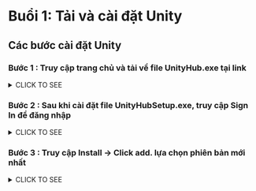 # Buổi 1: Tải và cài đặt Unity
## Các bước cài đặt Unity
### Bước 1 :  Truy cập trang chủ và tải về file UnityHub.exe tại link

<details><summary>CLICK TO SEE</summary>
<<p><a href="https://store.unity.com/download">https://store.unity.com/download</a></p>

<figure class="wp-block-image"><img src="http://www.dotplays.com/wp-content/uploads/2019/11/image-16-1024x576.png" alt="" class="wp-image-1544" srcset="http://www.dotplays.com/wp-content/uploads/2019/11/image-16-1024x576.png 1024w, http://www.dotplays.com/wp-content/uploads/2019/11/image-16-300x169.png 300w, http://www.dotplays.com/wp-content/uploads/2019/11/image-16-768x432.png 768w" sizes="(max-width: 1024px) 100vw, 1024px" /></figure>
</details>

### Bước 2 : Sau khi cài đặt file UnityHubSetup.exe, truy cập Sign In để đăng nhập

<details><summary>CLICK TO SEE</summary>
<figure class="wp-block-image"><img src="http://www.dotplays.com/wp-content/uploads/2019/11/image-17-1024x576.png" alt="" class="wp-image-1545" srcset="http://www.dotplays.com/wp-content/uploads/2019/11/image-17-1024x576.png 1024w, http://www.dotplays.com/wp-content/uploads/2019/11/image-17-300x169.png 300w, http://www.dotplays.com/wp-content/uploads/2019/11/image-17-768x432.png 768w" sizes="(max-width: 1024px) 100vw, 1024px" /></figure>
</details>

### Bước 3 : Truy cập Install -&gt; Click add. lựa chọn phiên bản mới nhất

<details><summary>CLICK TO SEE</summary>
  
<figure class="wp-block-image"><img src="http://www.dotplays.com/wp-content/uploads/2019/11/image-18-1024x576.png" alt="" class="wp-image-1547" srcset="http://www.dotplays.com/wp-content/uploads/2019/11/image-18-1024x576.png 1024w, http://www.dotplays.com/wp-content/uploads/2019/11/image-18-300x169.png 300w, http://www.dotplays.com/wp-content/uploads/2019/11/image-18-768x432.png 768w" sizes="(max-width: 1024px) 100vw, 1024px" /></figure>




<p>Lựa chọn các module cần thiết và nhấn tiếp tục </p>



<figure class="wp-block-image"><img src="http://www.dotplays.com/wp-content/uploads/2019/11/image-19-1024x576.png" alt="" class="wp-image-1548" srcset="http://www.dotplays.com/wp-content/uploads/2019/11/image-19-1024x576.png 1024w, http://www.dotplays.com/wp-content/uploads/2019/11/image-19-300x169.png 300w, http://www.dotplays.com/wp-content/uploads/2019/11/image-19-768x432.png 768w" sizes="(max-width: 1024px) 100vw, 1024px" /></figure>



<p>Ví dụ : Nếu cần build game cho Android thì các bạn cần tải bộ Android Build Support, iOS thì là bộ iOS Build Support &#8230;</p>



<figure class="wp-block-image"><img src="http://www.dotplays.com/wp-content/uploads/2019/11/image-20-1024x576.png" alt="" class="wp-image-1549" srcset="http://www.dotplays.com/wp-content/uploads/2019/11/image-20-1024x576.png 1024w, http://www.dotplays.com/wp-content/uploads/2019/11/image-20-300x169.png 300w, http://www.dotplays.com/wp-content/uploads/2019/11/image-20-768x432.png 768w" sizes="(max-width: 1024px) 100vw, 1024px" /></figure>



<p>Nhấn Next và chờ đợi tải về, quá trình này hơi lâu 1 chút nên cố gắng chờ đợi các em nhé </p>



<figure class="wp-block-image"><img src="http://www.dotplays.com/wp-content/uploads/2019/11/image-21-1024x576.png" alt="" class="wp-image-1550" srcset="http://www.dotplays.com/wp-content/uploads/2019/11/image-21-1024x576.png 1024w, http://www.dotplays.com/wp-content/uploads/2019/11/image-21-300x169.png 300w, http://www.dotplays.com/wp-content/uploads/2019/11/image-21-768x432.png 768w" sizes="(max-width: 1024px) 100vw, 1024px" /></figure>



<p>Sau khi tải xong, các bạn truy cập Activate New Lisence để kích hoạt tài khoản miễn phí nhé . </p>



<figure class="wp-block-image"><img src="http://www.dotplays.com/wp-content/uploads/2019/11/image-24-1024x576.png" alt="" class="wp-image-1557" srcset="http://www.dotplays.com/wp-content/uploads/2019/11/image-24-1024x576.png 1024w, http://www.dotplays.com/wp-content/uploads/2019/11/image-24-300x169.png 300w, http://www.dotplays.com/wp-content/uploads/2019/11/image-24-768x432.png 768w" sizes="(max-width: 1024px) 100vw, 1024px" /></figure>



<figure class="wp-block-image"><img src="http://www.dotplays.com/wp-content/uploads/2019/11/image-25-1024x576.png" alt="" class="wp-image-1558" srcset="http://www.dotplays.com/wp-content/uploads/2019/11/image-25-1024x576.png 1024w, http://www.dotplays.com/wp-content/uploads/2019/11/image-25-300x169.png 300w, http://www.dotplays.com/wp-content/uploads/2019/11/image-25-768x432.png 768w" sizes="(max-width: 1024px) 100vw, 1024px" /></figure>



<p>Kế tiếp chúng ta tạo project mới . Click New</p>



<figure class="wp-block-image"><img src="http://www.dotplays.com/wp-content/uploads/2019/11/image-22-1024x576.png" alt="" class="wp-image-1554" srcset="http://www.dotplays.com/wp-content/uploads/2019/11/image-22-1024x576.png 1024w, http://www.dotplays.com/wp-content/uploads/2019/11/image-22-300x169.png 300w, http://www.dotplays.com/wp-content/uploads/2019/11/image-22-768x432.png 768w" sizes="(max-width: 1024px) 100vw, 1024px" /></figure>



<p>Đặt tên, chọn thư mục lưu dự án. Trong seri chúng ta học game 2D nên chọn template là 2D nhé </p>



<figure class="wp-block-image"><img src="http://www.dotplays.com/wp-content/uploads/2019/11/image-23-1024x576.png" alt="" class="wp-image-1555" srcset="http://www.dotplays.com/wp-content/uploads/2019/11/image-23-1024x576.png 1024w, http://www.dotplays.com/wp-content/uploads/2019/11/image-23-300x169.png 300w, http://www.dotplays.com/wp-content/uploads/2019/11/image-23-768x432.png 768w" sizes="(max-width: 1024px) 100vw, 1024px" /></figure>



<p>Kết quả khi tạo dự án thành công </p>



<figure class="wp-block-image"><img src="http://www.dotplays.com/wp-content/uploads/2019/11/image-26-1024x576.png" alt="" class="wp-image-1560" srcset="http://www.dotplays.com/wp-content/uploads/2019/11/image-26-1024x576.png 1024w, http://www.dotplays.com/wp-content/uploads/2019/11/image-26-300x169.png 300w, http://www.dotplays.com/wp-content/uploads/2019/11/image-26-768x432.png 768w" sizes="(max-width: 1024px) 100vw, 1024px" /></figure>

</details>

